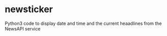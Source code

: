 # newsticker
Python3 code to display date and time and the current heaadlines from the NewsAPI service
